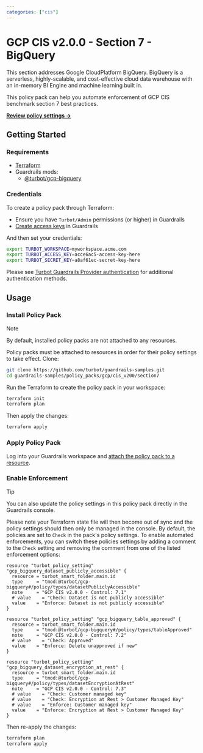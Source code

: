 ```yaml
---
categories: ["cis"]
---
```


# GCP CIS v2.0.0 - Section 7 - BigQuery

This section addresses Google CloudPlatform BigQuery. BigQuery is a serverless, highly-scalable, and cost-effective cloud data warehouse with an in-memory BI Engine and machine learning built in.

This policy pack can help you automate enforcement of GCP CIS benchmark section 7 best practices.

**[Review policy settings →](https://hub-guardrails-turbot-com-git-development-turbot.vercel.app/policy-packs/gcp/cis_v200/section7/settings)**

## Getting Started

### Requirements

- [Terraform](https://developer.hashicorp.com/terraform/tutorials/gcp-get-started/install-cli)
- Guardrails mods:
  - [@turbot/gcp-bigquery](https://hub-guardrails-turbot-com-git-development-turbot.vercel.app/gcp/mods/gcp-bigquery)

### Credentials

To create a policy pack through Terraform:

- Ensure you have `Turbot/Admin` permissions (or higher) in Guardrails
- [Create access keys](https://turbot.com/guardrails/docs/guides/iam/access-keys#generate-a-new-guardrails-api-access-key) in Guardrails

And then set your credentials:

```sh
export TURBOT_WORKSPACE=myworkspace.acme.com
export TURBOT_ACCESS_KEY=acce6ac5-access-key-here
export TURBOT_SECRET_KEY=a8af61ec-secret-key-here
```

Please see [Turbot Guardrails Provider authentication](https://registry.terraform.io/providers/turbot/turbot/latest/docs#authentication) for additional authentication methods.

## Usage

### Install Policy Pack

> [!NOTE]
> By default, installed policy packs are not attached to any resources.
>
> Policy packs must be attached to resources in order for their policy settings to take effect.
> Clone:

```sh
git clone https://github.com/turbot/guardrails-samples.git
cd guardrails-samples/policy_packs/gcp/cis_v200/section7
```

Run the Terraform to create the policy pack in your workspace:

```sh
terraform init
terraform plan
```

Then apply the changes:

```sh
terraform apply
```

### Apply Policy Pack

Log into your Guardrails workspace and [attach the policy pack to a resource](https://turbot.com/guardrails/docs/guides/working-with-folders/smart#attach-a-smart-folder-to-a-resource).

### Enable Enforcement

> [!TIP]
> You can also update the policy settings in this policy pack directly in the Guardrails console.
>
> Please note your Terraform state file will then become out of sync and the policy settings should then only be managed in the console.
> By default, the policies are set to `Check` in the pack's policy settings. To enable automated enforcements, you can switch these policies settings by adding a comment to the `Check` setting and removing the comment from one of the listed enforcement options:

```hcl
resource "turbot_policy_setting" "gcp_bigquery_dataset_publicly_accessible" {
  resource = turbot_smart_folder.main.id
  type     = "tmod:@turbot/gcp-bigquery#/policy/types/datasetPubliclyAccessible"
  note     = "GCP CIS v2.0.0 - Control: 7.1"
  # value    = "Check: Dataset is not publicly accessible"
  value    = "Enforce: Dataset is not publicly accessible"
}

resource "turbot_policy_setting" "gcp_bigquery_table_approved" {
  resource = turbot_smart_folder.main.id
  type     = "tmod:@turbot/gcp-bigquery#/policy/types/tableApproved"
  note     = "GCP CIS v2.0.0 - Control: 7.2"
  # value    = "Check: Approved"
  value    = "Enforce: Delete unapproved if new"
}

resource "turbot_policy_setting" "gcp_bigquery_dataset_encryption_at_rest" {
  resource = turbot_smart_folder.main.id
  type     = "tmod:@turbot/gcp-bigquery#/policy/types/datasetEncryptionAtRest"
  note     = "GCP CIS v2.0.0 - Control: 7.3"
  # value    = "Check: Customer managed key"
  # value    = "Check: Encryption at Rest > Customer Managed Key"
  # value    = "Enforce: Customer managed key"
  value    = "Enforce: Encryption at Rest > Customer Managed Key"
}
```

Then re-apply the changes:

```sh
terraform plan
terraform apply
```
